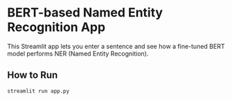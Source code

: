 # BERT-based Named Entity Recognition App

This Streamlit app lets you enter a sentence and see how a fine-tuned BERT model performs NER (Named Entity Recognition).

## How to Run

```bash
streamlit run app.py
